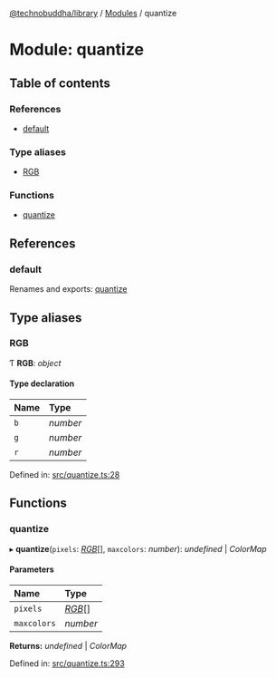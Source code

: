 [@technobuddha/library](../..) / [Modules](../Modules.md) / quantize

# Module: quantize

## Table of contents

### References

- [default](quantize.md#default)

### Type aliases

- [RGB](quantize.md#rgb)

### Functions

- [quantize](quantize.md#quantize)

## References

### default

Renames and exports: [quantize](quantize.md#quantize)

## Type aliases

### RGB

Ƭ **RGB**: *object*

#### Type declaration

| Name | Type |
| :------ | :------ |
| `b` | *number* |
| `g` | *number* |
| `r` | *number* |

Defined in: [src/quantize.ts:28](../../src/quantize.ts#L28)

## Functions

### quantize

▸ **quantize**(`pixels`: [*RGB*](quantize.md#rgb)[], `maxcolors`: *number*): *undefined* \| *ColorMap*

#### Parameters

| Name | Type |
| :------ | :------ |
| `pixels` | [*RGB*](quantize.md#rgb)[] |
| `maxcolors` | *number* |

**Returns:** *undefined* \| *ColorMap*

Defined in: [src/quantize.ts:293](../../src/quantize.ts#L293)
